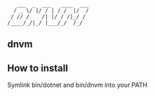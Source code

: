
```
   ___  _  ___   ____  ___
  / _ \/ |/ / | / /  |/  /
 / // /    /| |/ / /|_/ /
/____/_/|_/ |___/_/  /_/

```

dnvm
----

## How to install

Symlink bin/dotnet and bin/dnvm into your PATH